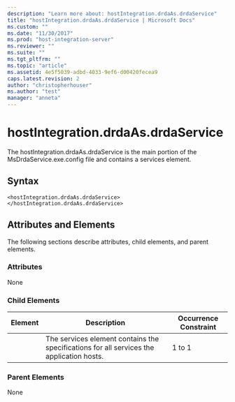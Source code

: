 ```yaml
---
description: "Learn more about: hostIntegration.drdaAs.drdaService"
title: "hostIntegration.drdaAs.drdaService | Microsoft Docs"
ms.custom: ""
ms.date: "11/30/2017"
ms.prod: "host-integration-server"
ms.reviewer: ""
ms.suite: ""
ms.tgt_pltfrm: ""
ms.topic: "article"
ms.assetid: 4e5f5039-adbd-4033-9ef6-d00420fecea9
caps.latest.revision: 2
author: "christopherhouser"
ms.author: "test"
manager: "anneta"
---
```

# hostIntegration.drdaAs.drdaService
The hostIntegration.drdaAs.drdaService is the main portion of the MsDrdaService.exe.config file and contains a services element.  
  
## Syntax  
  
```  
<hostIntegration.drdaAs.drdaService></hostIntegration.drdaAs.drdaService>  
```  
  
## Attributes and Elements  
 The following sections describe attributes, child elements, and parent elements.  
  
### Attributes  
 None  
  
### Child Elements  
  
|Element|Description|Occurrence Constraint|  
|-------------|-----------------|---------------------------|  
||The services element contains the specifications for all services the application hosts.|1 to 1|  
  
### Parent Elements  
 None
